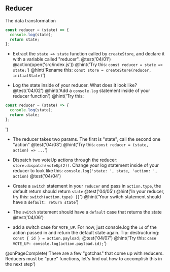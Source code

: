 ## Reducer
The data transformation

```js
const reducer = (state) => {
  console.log(state);
  return state;
};
```

+ Extract the `state => state` function called by `createStore`, and declare it with a variable called "reducer".
@test('04/01')
@action(open('src/index.js'))
@hint('Try this: `const reducer = state => state;`')
@hint('Rename this: `const store = createStore(reducer, initialState)`')

+ Log the state inside of your reducer. What does it look like?
@test('04/02')
@hint('Add a `console.log` statement inside of your reducer function')
@hint('Try this:
```js
const reducer = (state) => {
  console.log(state);
  return state;
};
```
')

+ The reducer takes two params. The first is "state", call the second one "action"
@test('04/03')
@hint('Try this: `const reducer = (state, action) => ...`')

+ Dispatch two voteUp actions through the reducer: `store.dispatch(voteUp(2))`. Change your log statement inside of your reducer to look like this: `console.log('state: ', state, 'action: ', action)`
@test('04/04')

+ Create a `switch` statement in your `reducer` and pass in `action.type`, the default return should return `state`
@test('04/05')
@hint('In your reducer, try this: `switch(action.type) {}`')
@hint('Your switch statement should have a `default: return state`')

+ The `switch` statement should have a `default` case that returns the state
@test('04/06')

+ add a switch case for `VOTE_UP`. For now, just console.log the `id` of the action passed in and return the default state again. Tip: destructuring: `const { id } = action.payload;`
@test('04/07')
@hint('Try this: `case VOTE_UP: console.log(action.payload.id);`')

@onPageComplete('There are a few "gotchas" that come up with reducers. Reducers must be "pure" functions, let's find out how to accomplish this in the next step')
